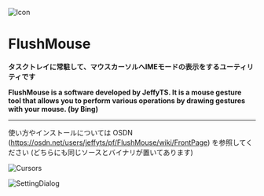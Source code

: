 
![Icon](https://osdn.net/users/jeffyts/pf/FlushMouse/wiki/FrontPage/thumb/48x48/FlushMouse.png)

# FlushMouse



**タスクトレイに常駐して、マウスカーソルへIMEモードの表示をするユーティリティです**

**FlushMouse is a software developed by JeffyTS. It is a mouse gesture tool that allows you to perform various operations by drawing gestures with your mouse. (by Bing)**

* * *

使い方やインストールについては OSDN (<https://osdn.net/users/jeffyts/pf/FlushMouse/wiki/FrontPage>) を参照してください (どちらにも同じソースとバイナリが置いてあります)

![Cursors](https://osdn.net/users/jeffyts/pf/FlushMouse/wiki/FrontPage/thumb/230x181/Cursors.png)

![SettingDialog](https://osdn.net/users/jeffyts/pf/FlushMouse/wiki/FrontPage/thumb/572x645/SettingDlg.png)

